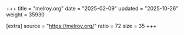 +++
title = "melroy.org"
date = "2025-02-09"
updated = "2025-10-26"
weight = 35930

[extra]
source = "https://melroy.org/"
ratio = 72
size = 35
+++
